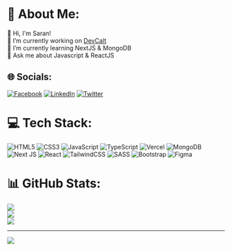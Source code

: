 # 💫 About Me:
👋 Hi, I'm Saran! <br>
🔭 I’m currently working on <a target="_blank" href="https://devcalt.vercel.app/">DevCalt</a> <br>🌱 I’m currently learning NextJS & MongoDB<br>💬 Ask me about Javascript & ReactJS<br>


## 🌐 Socials:
[![Facebook](https://img.shields.io/badge/Facebook-%231877F2.svg?logo=Facebook&logoColor=white)](https://facebook.com/saran.pariyar.50) [![LinkedIn](https://img.shields.io/badge/LinkedIn-%230077B5.svg?logo=linkedin&logoColor=white)](https://linkedin.com/in/saran-pariyar) [![Twitter](https://img.shields.io/badge/Twitter-%231DA1F2.svg?logo=Twitter&logoColor=white)](https://twitter.com/saran_pariyar1) 

# 💻 Tech Stack:
![HTML5](https://img.shields.io/badge/html5-%23E34F26.svg?style=for-the-badge&logo=html5&logoColor=white) ![CSS3](https://img.shields.io/badge/css3-%231572B6.svg?style=for-the-badge&logo=css3&logoColor=white) ![JavaScript](https://img.shields.io/badge/javascript-%23323330.svg?style=for-the-badge&logo=javascript&logoColor=%23F7DF1E) ![TypeScript](https://img.shields.io/badge/typescript-%23007ACC.svg?style=for-the-badge&logo=typescript&logoColor=white) ![Vercel](https://img.shields.io/badge/vercel-%23000000.svg?style=for-the-badge&logo=vercel&logoColor=white) ![MongoDB](https://img.shields.io/badge/MongoDB-%234ea94b.svg?style=for-the-badge&logo=mongodb&logoColor=white) ![Next JS](https://img.shields.io/badge/Next-black?style=for-the-badge&logo=next.js&logoColor=white) ![React](https://img.shields.io/badge/react-%2320232a.svg?style=for-the-badge&logo=react&logoColor=%2361DAFB) ![TailwindCSS](https://img.shields.io/badge/tailwindcss-%2338B2AC.svg?style=for-the-badge&logo=tailwind-css&logoColor=white) ![SASS](https://img.shields.io/badge/SASS-hotpink.svg?style=for-the-badge&logo=SASS&logoColor=white) ![Bootstrap](https://img.shields.io/badge/bootstrap-%238511FA.svg?style=for-the-badge&logo=bootstrap&logoColor=white) ![Figma](https://img.shields.io/badge/figma-%23F24E1E.svg?style=for-the-badge&logo=figma&logoColor=white)
# 📊 GitHub Stats:
![](https://github-readme-stats.vercel.app/api?username=Saran-pariyar&theme=vue-dark&hide_border=false&include_all_commits=true&count_private=true)<br/>
![](https://github-readme-streak-stats.herokuapp.com/?user=Saran-pariyar&theme=vue-dark&hide_border=false)<br/>
![](https://github-readme-stats.vercel.app/api/top-langs/?username=Saran-pariyar&theme=vue-dark&hide_border=false&include_all_commits=true&count_private=true&layout=compact)

---
[![](https://visitcount.itsvg.in/api?id=Saran-pariyar&icon=0&color=0)](https://visitcount.itsvg.in)

<!-- Proudly created with GPRM ( https://gprm.itsvg.in ) -->
